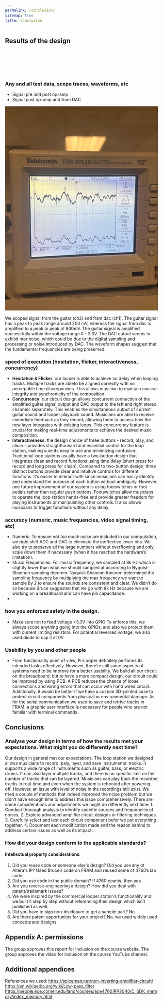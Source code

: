 ```yaml
---
permalink: /conclusion/
sitemap: true
title: Conclusion
---
```


## Results of the design
<figure style="width: 500px" class="align-center">
  <img src="{{ '/images/image11.jpg' | absolute_url }}" alt="">
</figure> 
<figure style="width: 500px" class="align-center">
  <img src="{{ '/images/image22.jpg' | absolute_url }}" alt="">
</figure> 
<figure style="width: 500px" class="align-center">
  <img src="{{ '/images/image24.jpg' | absolute_url }}" alt="">
</figure> 

### Any and all test data, scope traces, waveforms, etc

* Signal pre and post op-amp
* Signal post op-amp and from DAC
<center><img src="images/image20.jpg"></center>

We scoped signal from the guitar (ch2) and fram dac (ch1). The guitar signal has a peak to peak range around 200 mV, whereas the signal from dac is amplified to a peak to peak of 600mV. The guitar signal is amplified successfully within the voltage range 0 - 3.3V. The DAC output seems to exhibit mor noise, which could be due to the digital sampling and processing or noise introduced by DAC. The waveform shapes suggest that the fundamental frequencies are being preserved. 

### speed of execution (hesitation, flicker, interactiveness, concurrency)

* **Hesitation & Flicker**: our looper is able to achieve no delay when looping tracks. Multiple tracks are ableto be aligned correctly with no perceptible time discrepancies. This allows musician to maintain musical integrity and synchronicity of the composition. 
* **Concurrency**: our circuit design allows concurrent connection of the amplified guitar signal output and DAC output to the left and right stereo channels separately. This enables the simultaneous output of current guitar sound and looper playback sound. Musicians are able to receive immediate feedback as they record, allowing them to access how the new layer integrates with existing loops. This concurrency feature is crucial for making real-time adjustments to achieve the desired music composition.
* **Interactiveness**: the design choice of three buttons - record, play, and clean - provides straightforward and essential control for the loop station, making sure its easy to use and minimizing confusion. Traditional loop stations usually have a two-button design that integrates clean and record functions using time delay (short press for record and long press for clean). Compared to two-button design, three distinct buttons provide clear and intuitive controls for different functions. It’s easier to interact with since musicians can easily identify and understand the purpose of each button without ambiguity. However, one future improvement of our system is using footswitches or foot pedals rather than regular push buttons. Footswitches allow musicians to operate the loop station hands-free and provide greater freedom for playing instruments or manipulating other controls. It also allows musicians to trigger functions without any delay. 

### accuracy (numeric, music frequencies, video signal timing, etc)
* Numeric: To ensure not too much noise are included in our computation, we right shift ADC and DAC to eliminate the ineffective lower bits. We also try to preserve all the large numbers without overflowing and only scale down them if necessary (when it has reached the hardware’s limitation).
* Music Frequencies: For music frequency, we sampled at 8k Hz which is slightly lower than what we should sampled at according to Nyquist–Shannon sampling theorem. Nyquist–Shannon theorem determined the sampling frequency by multiplying the max frequency we want to sample by 2 to ensure the sounds are consistent and clear. We didn’t do so because Bruce suggested that we go with 8k Hz because we are working on a breadboard and can have pin capacitance.
* 
### how you enforced safety in the design.
* Make sure not to feed voltage >3.3V into GPIO
To enforce this, we always scope anything going into the GPIOs, and also we protect them with current limiting resistors. For potential reversed voltage, we also used diode to cap it at 0V.
 
### Usability by you and other people
* From functionality point of view, Pi-Looper definitely performs its intended tasks effectively. However, there’re still some aspects of systems need to be improve for a better usability. We build all our circuit on the breadboard, but to have a more compact design, our circuit could be improved by using PCB. A PCB reduces the chance of loose connections and wiring errors that can occur with hand wired circuit. Additionally, it would be better if we have a custom 3D-printed case to protect circuit components from physical or environmental damage. As for the serial communication we used to save and retrive tracks in FRAM, a graphic user interface is necessary for people who are not familiar with terminal commands. 


## Conclusions

### Analyse your design in terms of how the results met your expectations. What might you do differently next time?
Our design in general met our expectations. The loop station we designed allows musicians to record, paly, layer, and save instrumental tracks. It supports a wide range of instruments such as guitar, bass, or electric drums. It can also layer multiple tracks, and there is no specific limit on the number of tracks that can be layered. Musicians can play back the recorded tracks in real-time and even when the system is rebooted after powering off. However, an issue with level of noise in the recordings still exist. We tried a couple of methods that indeed improved the noise problem but we didn’t have enough time to address this issue comprehensively. There are some considerations and adjustments we might do differently next time: 1. Conduct thorough analysis to identify specific sources and frequencies of noises. 2. Explore advanced amplifier circuit designs or filtering techniques. 3. Carefully select and test each circuit component befor we put everything together. 4. Document each modification made and the reason behind to address certain issues as well as its impact. 

### How did your design conform to the applicable standards?

#### Intellectual property considerations.
1. Did you reuse code or someone else's design? Did you use any of Altera's IP? Used Bruce’s code on FRAM and reused some of 4760’s lab code. 
2. Did you use code in the public domain? If 4760 counts, then yes
3. Are you reverse-engineering a design? How did you deal with patent/trademark issues? 
4. We were inspired by the commercial looper station’s functionality and we built it step by step without referencing their design which isn’t published as well. 
5. Did you have to sign non-disclosure to get a sample part? No
6. Are there patent opportunites for your project? No, we used widely used concepts and designs

## Appendix A: permissions
The group approves this report for inclusion on the course website.
The group approves the video for inclusion on the course YouTube channel.

## Additional appendices
References we used:
https://spiceman.net/non-inverting-amplifier-circuit/ 
https://en.wikipedia.org/wiki/Low-pass_filter 
https://people.ece.cornell.edu/land/courses/ece4760/RP2040/C_SDK_memory/index_memory.html 
